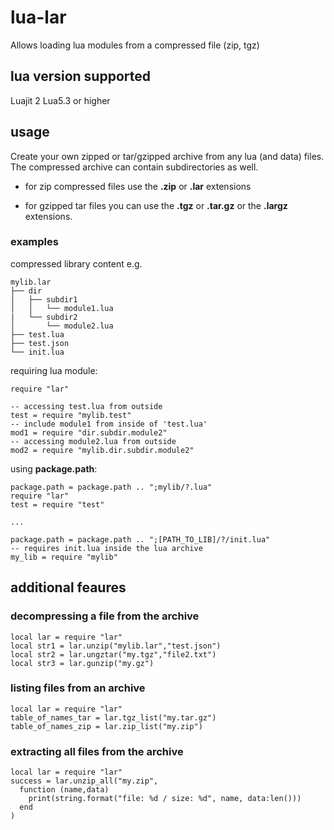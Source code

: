 # lua-lar
Allows loading lua modules from a compressed file (zip, tgz)

## lua version supported
Luajit 2
Lua5.3 or higher 

## usage
Create your own zipped or tar/gzipped archive from any lua (and data) files. The compressed archive can contain subdirectories as well.

- for zip compressed files use the **.zip** or **.lar** extensions

- for gzipped tar files you can use the **.tgz** or **.tar.gz** or the **.largz** extensions.


### examples

compressed library content e.g.
```
mylib.lar
├── dir
│   ├── subdir1
│   │   └── module1.lua
|   └── subdir2
│       └── module2.lua
├── test.lua
├── test.json  
└── init.lua
```
requiring lua module:
```
require "lar"

-- accessing test.lua from outside
test = require "mylib.test"
-- include module1 from inside of 'test.lua'
mod1 = require "dir.subdir.module2"
-- accessing module2.lua from outside
mod2 = require "mylib.dir.subdir.module2"
```
using **package.path**:

```
package.path = package.path .. ";mylib/?.lua"
require "lar"
test = require "test"

...

package.path = package.path .. ";[PATH_TO_LIB]/?/init.lua"
-- requires init.lua inside the lua archive
my_lib = require "mylib"
```

## additional feaures
### decompressing a file from the archive
```
local lar = require "lar"
local str1 = lar.unzip("mylib.lar","test.json")
local str2 = lar.ungztar("my.tgz","file2.txt")
local str3 = lar.gunzip("my.gz")
```
### listing files from an archive
```
local lar = require "lar"
table_of_names_tar = lar.tgz_list("my.tar.gz")
table_of_names_zip = lar.zip_list("my.zip")
```
### extracting all files from the archive
```
local lar = require "lar"
success = lar.unzip_all("my.zip",
  function (name,data)
    print(string.format("file: %d / size: %d", name, data:len()))
  end
)
```

